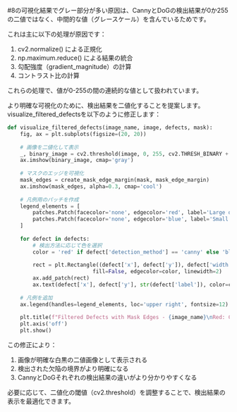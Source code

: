 #8の可視化結果でグレー部分が多い原因は、CannyとDoGの検出結果が0か255の二値ではなく、中間的な値（グレースケール）を含んでいるためです。

これは主に以下の処理が原因です：

1. cv2.normalize() による正規化
2. np.maximum.reduce() による結果の統合
3. 勾配強度（gradient_magnitude）の計算
4. コントラスト比の計算

これらの処理で、値が0-255の間の連続的な値として扱われています。

より明確な可視化のために、検出結果を二値化することを提案します。
visualize_filtered_defectsを以下のように修正します：

```python
def visualize_filtered_defects(image_name, image, defects, mask):
    fig, ax = plt.subplots(figsize=(20, 20))
    
    # 画像を二値化して表示
    _, binary_image = cv2.threshold(image, 0, 255, cv2.THRESH_BINARY + cv2.THRESH_OTSU)
    ax.imshow(binary_image, cmap='gray')
    
    # マスクのエッジを可視化
    mask_edges = create_mask_edge_margin(mask, mask_edge_margin)
    ax.imshow(mask_edges, alpha=0.3, cmap='cool')
    
    # 凡例用のパッチを作成
    legend_elements = [
        patches.Patch(facecolor='none', edgecolor='red', label='Large defect (Canny)'),
        patches.Patch(facecolor='none', edgecolor='blue', label='Small defect (DoG)')
    ]
    
    for defect in defects:
        # 検出方法に応じて色を選択
        color = 'red' if defect['detection_method'] == 'canny' else 'blue'
        
        rect = plt.Rectangle((defect['x'], defect['y']), defect['width'], defect['height'],
                           fill=False, edgecolor=color, linewidth=2)
        ax.add_patch(rect)
        ax.text(defect['x'], defect['y'], str(defect['label']), color=color, fontsize=12)
    
    # 凡例を追加
    ax.legend(handles=legend_elements, loc='upper right', fontsize=12)
    
    plt.title(f"Filtered Defects with Mask Edges - {image_name}\nRed: Canny (Large), Blue: DoG (Small)", fontsize=20)
    plt.axis('off')
    plt.show()
```

この修正により：
1. 画像が明確な白黒の二値画像として表示される
2. 検出された欠陥の境界がより明確になる
3. CannyとDoGそれぞれの検出結果の違いがより分かりやすくなる

必要に応じて、二値化の閾値（cv2.threshold）を調整することで、検出結果の表示を最適化できます。

